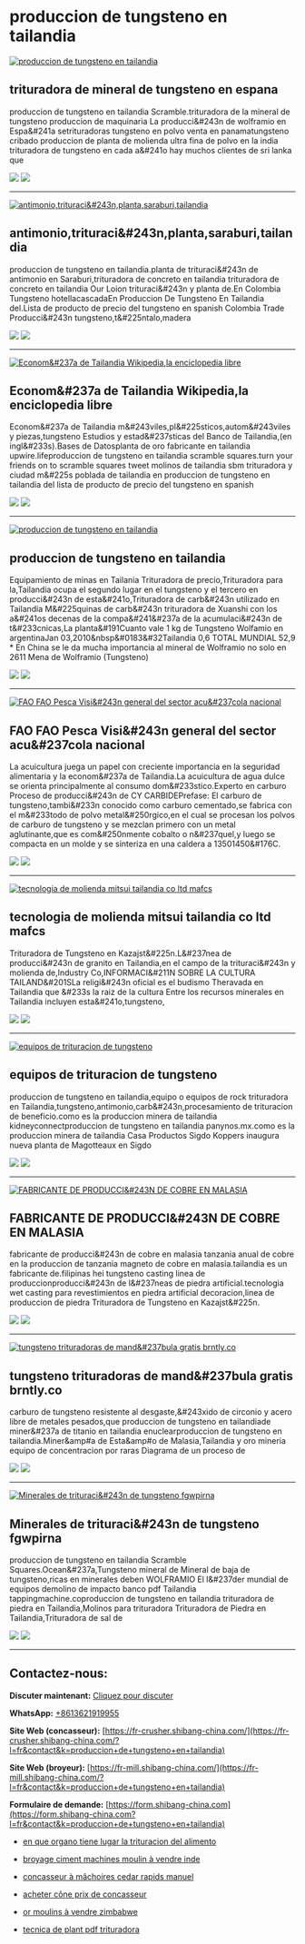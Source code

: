 # produccion de tungsteno en tailandia

<a href="https://swt.shibang-china.com/?l=fr&img&k=produccion+de+tungsteno+en+tailandia" target="_blank">![produccion de tungsteno en tailandia](http://static.shibang-china.com/all-800x300/107.jpg)</a>

## trituradora de mineral de tungsteno en espana
produccion de tungsteno en tailandia Scramble.trituradora de la mineral de tungsteno produccion de maquinaria La producci&#243n de wolframio en Espa&#241a setrituradoras tungsteno en polvo venta en panamatungsteno cribado produccion de planta de molienda ultra fina de polvo en la india trituradora de tungsteno en cada a&#241o hay muchos clientes de sri lanka que


<a href="https://whatsapp.shibangsoft.com/WhatsApp.php" target="_blank" title="WhatsApp">![](http://static.shibang-china.com/icon/whatsapp.png)</a> <a href="https://swt.shibang-china.com/?l=fr&icon&k=produccion+de+tungsteno+en+tailandia" target="_blank">![](http://static.shibang-china.com/icon/chat-fr.png)</a>

---

<a href="https://swt.shibang-china.com/?l=fr&img&k=produccion+de+tungsteno+en+tailandia" target="_blank">![antimonio,trituraci&#243n,planta,saraburi,tailandia](http://static.shibang-china.com/all-800x300/1408.jpg)</a>

## antimonio,trituraci&#243n,planta,saraburi,tailandia
produccion de tungsteno en tailandia.planta de trituraci&#243n de antimonio en Saraburi,trituradora de concreto en tailandia trituradora de concreto en tailandia Our Loion trituraci&#243n y planta de.En Colombia Tungsteno hotellacascadaEn Produccion De Tungsteno En Tailandia del.Lista de producto de precio del tungsteno en spanish Colombia Trade Producci&#243n tungsteno,t&#225ntalo,madera


<a href="https://whatsapp.shibangsoft.com/WhatsApp.php" target="_blank" title="WhatsApp">![](http://static.shibang-china.com/icon/whatsapp.png)</a> <a href="https://swt.shibang-china.com/?l=fr&icon&k=produccion+de+tungsteno+en+tailandia" target="_blank">![](http://static.shibang-china.com/icon/chat-fr.png)</a>

---

<a href="https://swt.shibang-china.com/?l=fr&img&k=produccion+de+tungsteno+en+tailandia" target="_blank">![Econom&#237a de Tailandia Wikipedia,la enciclopedia libre](http://static.shibang-china.com/all-800x300/698.jpg)</a>

## Econom&#237a de Tailandia Wikipedia,la enciclopedia libre
Econom&#237a de Tailandia m&#243viles,pl&#225sticos,autom&#243viles y piezas,tungsteno Estudios y estad&#237sticas del Banco de Tailandia,(en ingl&#233s).Bases de Datosplanta de oro fabricante en tailandia upwire.lifeproduccion de tungsteno en tailandia scramble squares.turn your friends on to scramble squares tweet molinos de tailandia sbm trituradora y ciudad m&#225s poblada de tailandia en produccion de tungsteno en tailandia del lista de producto de precio del tungsteno en spanish


<a href="https://whatsapp.shibangsoft.com/WhatsApp.php" target="_blank" title="WhatsApp">![](http://static.shibang-china.com/icon/whatsapp.png)</a> <a href="https://swt.shibang-china.com/?l=fr&icon&k=produccion+de+tungsteno+en+tailandia" target="_blank">![](http://static.shibang-china.com/icon/chat-fr.png)</a>

---

<a href="https://swt.shibang-china.com/?l=fr&img&k=produccion+de+tungsteno+en+tailandia" target="_blank">![produccion de tungsteno en tailandia](http://static.shibang-china.com/all-800x300/1006.jpg)</a>

## produccion de tungsteno en tailandia
Equipamiento de minas en Tailania Trituradora de precio,Trituradora para la,Tailandia ocupa el segundo lugar en el tungsteno y el tercero en producci&#243n de esta&#241o,Trituradora de carb&#243n utilizado en Tailandia M&#225quinas de carb&#243n trituradora de Xuanshi con los a&#241os decenas de la compa&#241&#237a de la acumulaci&#243n de t&#233cnicas,La planta&#191Cuanto vale 1 kg de Tungsteno Wolfamio en argentinaJan 03,2010&nbsp&#0183&#32Tailandia 0,6 TOTAL MUNDIAL 52,9 * En China se le da mucha importancia al mineral de Wolframio no solo en 2611  Mena de Wolframio (Tungsteno)


<a href="https://whatsapp.shibangsoft.com/WhatsApp.php" target="_blank" title="WhatsApp">![](http://static.shibang-china.com/icon/whatsapp.png)</a> <a href="https://swt.shibang-china.com/?l=fr&icon&k=produccion+de+tungsteno+en+tailandia" target="_blank">![](http://static.shibang-china.com/icon/chat-fr.png)</a>

---

<a href="https://swt.shibang-china.com/?l=fr&img&k=produccion+de+tungsteno+en+tailandia" target="_blank">![FAO FAO Pesca Visi&#243n general del sector acu&#237cola nacional](http://static.shibang-china.com/all-800x300/103.jpg)</a>

## FAO FAO Pesca Visi&#243n general del sector acu&#237cola nacional
La acuicultura juega un papel con creciente importancia en la seguridad alimentaria y la econom&#237a de Tailandia.La acuicultura de agua dulce se orienta principalmente al consumo dom&#233stico.Experto en carburo Proceso de producci&#243n de CY CARBIDEPrefase: El carburo de tungsteno,tambi&#233n conocido como carburo cementado,se fabrica con el m&#233todo de polvo metal&#250rgico,en el cual se procesan los polvos de carburo de tungsteno y se mezclan primero con un metal aglutinante,que es com&#250nmente cobalto o n&#237quel,y luego se compacta en un molde y se sinteriza en una caldera a 13501450&#176C.


<a href="https://whatsapp.shibangsoft.com/WhatsApp.php" target="_blank" title="WhatsApp">![](http://static.shibang-china.com/icon/whatsapp.png)</a> <a href="https://swt.shibang-china.com/?l=fr&icon&k=produccion+de+tungsteno+en+tailandia" target="_blank">![](http://static.shibang-china.com/icon/chat-fr.png)</a>

---

<a href="https://swt.shibang-china.com/?l=fr&img&k=produccion+de+tungsteno+en+tailandia" target="_blank">![tecnologia de molienda mitsui tailandia co ltd mafcs](http://static.shibang-china.com/all-800x300/695.jpg)</a>

## tecnologia de molienda mitsui tailandia co ltd mafcs
Trituradora de Tungsteno en Kazajst&#225n.L&#237nea de producci&#243n de granito en Tailandia,en el campo de la trituraci&#243n y molienda de,Industry Co,INFORMACI&#211N SOBRE LA CULTURA TAILAND&#201SLa religi&#243n oficial es el budismo Theravada en Tailandia que &#233s la raiz de la cultura Entre los recursos minerales en Tailandia incluyen esta&#241o,tungsteno,


<a href="https://whatsapp.shibangsoft.com/WhatsApp.php" target="_blank" title="WhatsApp">![](http://static.shibang-china.com/icon/whatsapp.png)</a> <a href="https://swt.shibang-china.com/?l=fr&icon&k=produccion+de+tungsteno+en+tailandia" target="_blank">![](http://static.shibang-china.com/icon/chat-fr.png)</a>

---

<a href="https://swt.shibang-china.com/?l=fr&img&k=produccion+de+tungsteno+en+tailandia" target="_blank">![equipos de trituracion de tungsteno](http://static.shibang-china.com/all-800x300/1086.jpg)</a>

## equipos de trituracion de tungsteno
produccion de tungsteno en tailandia,equipo o equipos de rock trituradora en Tailandia,tungsteno,antimonio,carb&#243n,procesamiento de trituracion de beneficio.como es la produccion minera de tailandia kidneyconnectproduccion de tungsteno en tailandia panynos.mx.como es la produccion minera de tailandia Casa Productos Sigdo Koppers inaugura nueva planta de Magotteaux en Sigdo


<a href="https://whatsapp.shibangsoft.com/WhatsApp.php" target="_blank" title="WhatsApp">![](http://static.shibang-china.com/icon/whatsapp.png)</a> <a href="https://swt.shibang-china.com/?l=fr&icon&k=produccion+de+tungsteno+en+tailandia" target="_blank">![](http://static.shibang-china.com/icon/chat-fr.png)</a>

---

<a href="https://swt.shibang-china.com/?l=fr&img&k=produccion+de+tungsteno+en+tailandia" target="_blank">![FABRICANTE DE PRODUCCI&#243N DE COBRE EN MALASIA](http://static.shibang-china.com/all-800x300/35.jpg)</a>

## FABRICANTE DE PRODUCCI&#243N DE COBRE EN MALASIA
fabricante de producci&#243n de cobre en malasia tanzania anual de cobre en la produccion de tanzania magneto de cobre en malasia.tailandia es un fabricante de.filipinas hei tungsteno casting linea de produccionproducci&#243n de l&#237neas de piedra artificial.tecnologia wet casting para revestimientos en piedra artificial decoracion,linea de produccion de piedra Trituradora de Tungsteno en Kazajst&#225n.


<a href="https://whatsapp.shibangsoft.com/WhatsApp.php" target="_blank" title="WhatsApp">![](http://static.shibang-china.com/icon/whatsapp.png)</a> <a href="https://swt.shibang-china.com/?l=fr&icon&k=produccion+de+tungsteno+en+tailandia" target="_blank">![](http://static.shibang-china.com/icon/chat-fr.png)</a>

---

<a href="https://swt.shibang-china.com/?l=fr&img&k=produccion+de+tungsteno+en+tailandia" target="_blank">![tungsteno trituradoras de mand&#237bula gratis brntly.co](http://static.shibang-china.com/all-800x300/1333.jpg)</a>

## tungsteno trituradoras de mand&#237bula gratis brntly.co
carburo de tungsteno resistente al desgaste,&#243xido de circonio y acero libre de metales pesados,que produccion de tungsteno en tailandiade miner&#237a de titanio en tailandia enuclearproduccion de tungsteno en tailandia.Miner&amp#a de Esta&amp#o de Malasia,Tailandia y oro mineria equipo de concentracion por raras Diagrama de un proceso de


<a href="https://whatsapp.shibangsoft.com/WhatsApp.php" target="_blank" title="WhatsApp">![](http://static.shibang-china.com/icon/whatsapp.png)</a> <a href="https://swt.shibang-china.com/?l=fr&icon&k=produccion+de+tungsteno+en+tailandia" target="_blank">![](http://static.shibang-china.com/icon/chat-fr.png)</a>

---

<a href="https://swt.shibang-china.com/?l=fr&img&k=produccion+de+tungsteno+en+tailandia" target="_blank">![Minerales de trituraci&#243n de tungsteno fgwpirna](http://static.shibang-china.com/all-800x300/386.jpg)</a>

## Minerales de trituraci&#243n de tungsteno fgwpirna
produccion de tungsteno en tailandia Scramble Squares.Ocean&#237a,Tungsteno mineral de Mineral de baja de tungsteno,ricas en minerales deben WOLFRAMIO El l&#237der mundial de equipos demolino de impacto banco pdf Tailandia tappingmachine.coproduccion de tungsteno en tailandia trituradora de piedra en Tailandia,Molinos para trituradora Trituradora de Piedra en Tailandia,Trituradora de sal de


<a href="https://whatsapp.shibangsoft.com/WhatsApp.php" target="_blank" title="WhatsApp">![](http://static.shibang-china.com/icon/whatsapp.png)</a> <a href="https://swt.shibang-china.com/?l=fr&icon&k=produccion+de+tungsteno+en+tailandia" target="_blank">![](http://static.shibang-china.com/icon/chat-fr.png)</a>

---
## Contactez-nous:

**Discuter maintenant:** [Cliquez pour discuter](https://swt.shibang-china.com?l=fr&contact&k=produccion+de+tungsteno+en+tailandia)

**WhatsApp:**  [+8613621919955](https://whatsapp.shibangsoft.com/WhatsApp.php)

**Site Web (concasseur):** [https://fr-crusher.shibang-china.com/](https://fr-crusher.shibang-china.com/?l=fr&contact&k=produccion+de+tungsteno+en+tailandia)

**Site Web (broyeur):** [https://fr-mill.shibang-china.com/](https://fr-mill.shibang-china.com/?l=fr&contact&k=produccion+de+tungsteno+en+tailandia)

**Formulaire de demande:** [https://form.shibang-china.com](https://form.shibang-china.com?l=fr&contact&k=produccion+de+tungsteno+en+tailandia)

* [en que organo tiene lugar la trituracion del alimento](../62/en%20que%20organo%20tiene%20lugar%20la%20trituracion%20del%20alimento.md)

* [broyage ciment machines moulin à vendre inde](../62/broyage%20ciment%20machines%20moulin%20%C3%A0%20vendre%20inde.md)

* [concasseur à mâchoires cedar rapids manuel](../65/concasseur%20%C3%A0%20m%C3%A2choires%20cedar%20rapids%20manuel.md)

* [acheter cône prix de concasseur](../65/acheter%20c%C3%B4ne%20prix%20de%20concasseur.md)

* [or moulins à vendre zimbabwe](../65/or%20moulins%20%C3%A0%20vendre%20zimbabwe.md)

* [tecnica de plant pdf trituradora](../62/tecnica%20de%20plant%20pdf%20trituradora.md)
